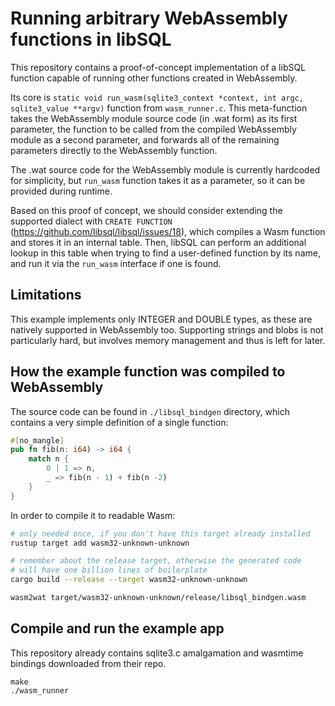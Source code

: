 # Running arbitrary WebAssembly functions in libSQL

This repository contains a proof-of-concept implementation of a libSQL function capable of running other functions created in WebAssembly.

Its core is `static void run_wasm(sqlite3_context *context, int argc, sqlite3_value **argv)` function from `wasm_runner.c`. This meta-function takes the WebAssembly module source code (in .wat form) as its first parameter, the function to be called from the compiled WebAssembly module as a second parameter, and forwards all of the remaining parameters directly to the WebAssembly function.

The .wat source code for the WebAssembly module is currently hardcoded for simplicity, but `run_wasm` function takes it as a parameter, so it can be provided during runtime.

Based on this proof of concept, we should consider extending the supported dialect with `CREATE FUNCTION` (https://github.com/libsql/libsql/issues/18), which compiles a Wasm function and stores it in an internal table.
Then, libSQL can perform an additional lookup in this table when trying to find a user-defined function by its name, and run it via the `run_wasm` interface if one is found.

## Limitations

This example implements only INTEGER and DOUBLE types, as these are natively supported in WebAssembly too. Supporting strings and blobs is not particularly hard, but involves memory management and thus is left for later.

## How the example function was compiled to WebAssembly

The source code can be found in `./libsql_bindgen` directory, which contains a very simple definition of a single function:
```rust
#[no_mangle]
pub fn fib(n: i64) -> i64 {
    match n {
        0 | 1 => n,
        _ => fib(n - 1) + fib(n -2)
    }
}
```

In order to compile it to readable Wasm:
```sh
# only needed once, if you don't have this target already installed
rustup target add wasm32-unknown-unknown 

# remember about the release target, otherwise the generated code
# will have one billion lines of boilerplate
cargo build --release --target wasm32-unknown-unknown

wasm2wat target/wasm32-unknown-unknown/release/libsql_bindgen.wasm
```

## Compile and run the example app
This repository already contains sqlite3.c amalgamation and wasmtime bindings downloaded from their repo.
```
make
./wasm_runner
```

